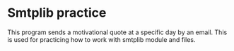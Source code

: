 # Smtplib practice
This program sends a motivational quote at a specific day by an email.
This is used for practicing how to work with smtplib module and files. 